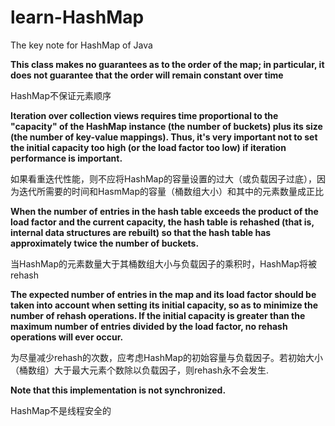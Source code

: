 # learn-HashMap
The key note for HashMap of Java

**This class makes no guarantees as to the order of the map; in particular, it does not guarantee that the order will remain constant over time**

HashMap不保证元素顺序

**Iteration over collection views requires time proportional to the "capacity" of the HashMap instance (the number of buckets) plus its size (the number of key-value mappings). Thus, it's very important not to set the initial capacity too high (or the load factor too low) if iteration performance is important.**

如果看重迭代性能，则不应将HashMap的容量设置的过大（或负载因子过底），因为迭代所需要的时间和HasmMap的容量（桶数组大小）和其中的元素数量成正比

**When the number of entries in the hash table exceeds the product of the load factor and the current capacity, the hash table is rehashed (that is, internal data structures are rebuilt) so that the hash table has approximately twice the number of buckets.**

当HashMap的元素数量大于其桶数组大小与负载因子的乘积时，HashMap将被rehash

**The expected number of entries in the map and its load factor should be taken into account when setting its initial capacity, so as to minimize the number of rehash operations. If the initial capacity is greater than the maximum number of entries divided by the load factor, no rehash operations will ever occur.**

为尽量减少rehash的次数，应考虑HashMap的初始容量与负载因子。若初始大小（桶数组）大于最大元素个数除以负载因子，则rehash永不会发生.

**Note that this implementation is not synchronized.**

HashMap不是线程安全的
